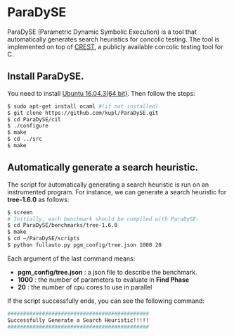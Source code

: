 # ParaDySE 

ParaDySE (Parametric Dynamic Symbolic Execution) is a tool 
that automatically generates search heuristics for concolic testing. 
The tool is implemented on top of [CREST][crest], 
a publicly available concolic testing tool for C.

## Install ParaDySE. 
You need to install [Ubuntu 16.04.3(64 bit)][ubuntu].
Then follow the steps:
```sh
$ sudo apt-get install ocaml #(if not installed) 
$ git clone https://github.com/kupl/ParaDySE.git 
$ cd ParaDySE/cil
$ ./configure
$ make
$ cd ../src
$ make
```

## Automatically generate a search heuristic.
The script for automatically generating a search heuristic is run on an instrumented program. 
For instance, we can generate a search heuristic for **tree-1.6.0** as follows:
```sh
$ screen 
# Initially, each benchmark should be compiled with ParaDySE:
$ cd ParaDySE/benchmarks/tree-1.6.0
$ make
$ cd ~/ParaDySE/scripts
$ python fullauto.py pgm_config/tree.json 1000 20 
```

Each argument of the last command means:
-	**pgm_config/tree.json** : a json file to describe the benchmark.
-	**1000** : the number of parameters to evaluate in **Find Phase**
-	**20** : the number of cpu cores to use in parallel

If the script successfully ends, you can see the following command:
```sh
#############################################
Successfully Generate a Search Heuristic!!!!!
#############################################
```

[crest]: https://github.com/jburnim/crest
[ubuntu]: https://www.ubuntu.com/download/desktop
[FSE]: https://dl.acm.org/citation.cfm?id=2635872&CFID=1004243459&CFTOKEN=16632066
